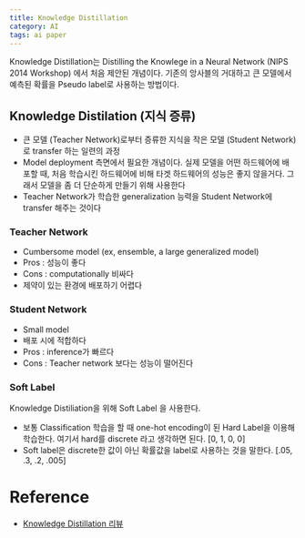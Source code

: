 ```yaml
---
title: Knowledge Distillation
category: AI
tags: ai paper
---
```


Knowledge Distillation는 Distilling the Knowlege in a Neural Network (NIPS 2014 Workshop) 에서 처음 제안된 개념이다. 기존의 앙사블의 거대하고 큰 모델에서 예측된 확률을 Pseudo label로 사용하는 방법이다. 

<!--more-->

## Knowledge Distilation (지식 증류)

- 큰 모델 (Teacher Network)로부터 증류한 지식을 작은 모델 (Student Network)로  transfer 하는 일련의 과정
- Model deployment 측면에서 필요한 개념이다. 실제 모델을 어떤 하드웨어에 배포할 때, 처음 학습시킨 하드웨어에 비해 타겟 하드웨어의 성능은 좋지 않을거다. 그래서 모델을 좀 더 단순하게 만들기 위해 사용한다
- Teacher Network가 학습한 generalization 능력을 Student Network에 transfer 해주는 것이다

### Teacher Network

- Cumbersome model (ex, ensemble, a large generalized model)
- Pros : 성능이 좋다
- Cons : computationally 비싸다
- 제약이 있는 환경에 배포하기 어렵다

### Student Network

- Small model
- 배포 시에 적합하다
- Pros : inference가 빠르다
- Cons : Teacher network 보다는 성능이 떨어진다

### Soft Label

Knowledge Distiliation을 위해 Soft Label 을 사용한다. 

- 보통 Classification 학습을 할 때 one-hot encoding이 된 Hard Label을 이용해 학습한다. 여기서 hard를 discrete 라고 생각하면 된다. [0, 1, 0, 0]
- Soft label은 discrete한 값이 아닌 확률값을 label로 사용하는 것을 말한다. [.05, .3, .2, .005]

# Reference

- [Knowledge Distillation 리뷰](https://ezobear.github.io/model%20compression/2020/01/02/KD-post.html)